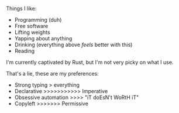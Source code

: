 Things I like:

- Programming (duh)
- Free software
- Lifting weights
- Yapping about anything
- Drinking (everything above *feels* better with this)
- Reading

I'm currently captivated by Rust, but I'm not very picky on what I use.

That's a lie, these are my preferences:

- Strong typing > everything
- Declarative >>>>>>>>>>> Imperative
- Obsessive automation >>>> "iT doEsN't WoRtH iT"
- Copyleft >>>>>>> Permissive
